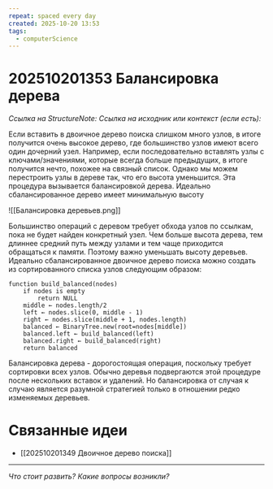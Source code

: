 ```yaml
---
repeat: spaced every day
created: 2025-10-20 13:53
tags:
  - computerScience
---
```

# 202510201353 Балансировка дерева

*Ссылка на StructureNote:*
*Ссылка на исходник или контекст (если есть):*

Если вставить в двоичное дерево поиска слишком много узлов, в итоге получится очень высокое дерево, где большинство узлов имеют всего один дочерний узел. Например, если последовательно вставлять узлы с ключами/значениями, которые всегда больше предыдущих, в итоге получится нечто, похожее на связный список. Однако мы можем перестроить узлы в дереве так, что его высота уменьшится. Эта процедура вызывается балансировкой дерева. Идеально сбалансированное дерево имеет минимальную высоту

![[Балансировка деревьев.png]]

Большинство операций с деревом требует обхода узлов по ссылкам, пока не будет найден конкретный узел. Чем больше высота дерева, тем длиннее средний путь между узлами и тем чаще приходится обращаться к памяти. Поэтому важно уменьшать высоту деревьев. Идеально сбалансированное двоичное дерево поиска можно создать из сортированного списка узлов следующим образом:

```
function build_balanced(nodes)
    if nodes is empty
        return NULL
    middle ← nodes.length/2
    left ← nodes.slice(0, middle - 1)
    right ← nodes.slice(middle + 1, nodes.length)
    balanced ← BinaryTree.new(root=nodes[middle])
    balanced.left ← build_balanced(left)
    balanced.right ← build_balanced(right)
    return balanced
```

Балансировка дерева - дорогостоящая операция, поскольку требует сортировки всех узлов. Обычно деревья подвергаются этой процедуре после нескольких вставок и удалений. Но балансировка от случая к случаю является разумной стратегией только в отношении редко изменяемых деревьев.

# Связанные идеи

- [[202510201349 Двоичное дерево поиска]]

---

*Что стоит развить? Какие вопросы возникли?*

